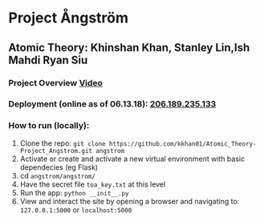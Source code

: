 # Project Ångström

## Atomic Theory: Khinshan Khan, Stanley Lin,Ish Mahdi Ryan Siu

### Project Overview [Video](https://youtu.be/SG_ar4D-uIM)

### Deployment (online as of 06.13.18): [206.189.235.133](http://206.189.235.133/)

### How to run (locally):
1. Clone the repo: `git clone https://github.com/kkhan01/Atomic_Theory-Project_Angstrom.git angstrom`
2. Activate or create and activate a new virtual environment with basic dependecies (eg Flask)
3. cd `angstrom/angstrom/`
4. Have the secret file `toa_key.txt` at this level
5. Run the app: `python __init__.py`
6. View and interact the site by opening a browser and navigating to: `127.0.0.1:5000` or `localhost:5000`

